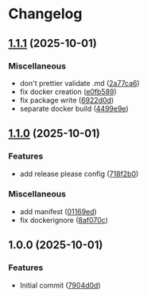# Changelog

## [1.1.1](https://github.com/iKadmium/storytime/compare/v1.1.0...v1.1.1) (2025-10-01)


### Miscellaneous

* don't prettier validate .md ([2a77ca6](https://github.com/iKadmium/storytime/commit/2a77ca6a33b5ebd7022787df08deb8199bcd687e))
* fix docker creation ([e0fb589](https://github.com/iKadmium/storytime/commit/e0fb5898dae7d30b10d5f5d0572a7fd5d617168c))
* fix package write ([6922d0d](https://github.com/iKadmium/storytime/commit/6922d0d12f66d1c19f2ff232583a385dad63f330))
* separate docker build ([4499e9e](https://github.com/iKadmium/storytime/commit/4499e9ebe136cfed11283f5b4d157f5f5ac346d7))

## [1.1.0](https://github.com/iKadmium/storytime/compare/v1.0.0...v1.1.0) (2025-10-01)


### Features

* add release please config ([718f2b0](https://github.com/iKadmium/storytime/commit/718f2b05ffea93c1028fe15660496d461b5feee8))


### Miscellaneous

* add manifest ([01169ed](https://github.com/iKadmium/storytime/commit/01169ed97a6946a615493e7355811b0a7042e308))
* fix dockerignore ([8af070c](https://github.com/iKadmium/storytime/commit/8af070c36e95fa2e20c2883bb00e35ae6f3be2aa))

## 1.0.0 (2025-10-01)


### Features

* Initial commit ([7904d0d](https://github.com/iKadmium/storytime/commit/7904d0d03c39ebd1948d2260f78f8ad1ca90ab86))
